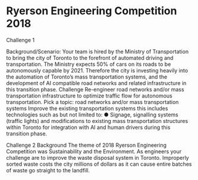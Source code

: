 # Ryerson Engineering Competition 2018
Challenge 1

Background/Scenario: 
  Your team is hired by the Ministry of Transportation to bring the city of Toronto to the forefront of
automated driving and transportation. The Ministry expects 50% of cars on its roads to be
autonomously capable by 2021. Therefore the city is investing heavily into the automation of
Toronto’s mass transportation systems, and the development of AI compatible road networks
and related infrastructure in this transition phase.
Challenge
  Re-engineer road networks and/or mass transportation infrastructure to optimize traffic flow for
autonomous transportation.
  Pick a topic: road networks and/or mass transportation systems
Improve the existing transportation systems this includes technologies such as but not
limited to:
● Signage, signalling systems (traffic lights) and modifications to existing mass
transportation structures within Toronto for integration with AI and human drivers
during this transition phase.


Challenge 2
Background
The theme of 2018 Ryerson Engineering Competition was Sustainability and the Environment.
As engineers your challenge are to improve the waste disposal system in Toronto. 
Improperly sorted waste costs the city millions of dollars as it can
cause entire batches of waste go straight to the landfill.
